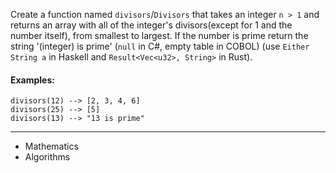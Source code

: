 Create a function named `divisors`/`Divisors` that takes an integer `n > 1` and returns an array with all of the integer's divisors(except for 1 and the number itself), from smallest to largest. If the number is prime return the string '(integer) is prime' (`null` in C#, empty table in COBOL) (use `Either String a` in Haskell and `Result<Vec<u32>, String>` in Rust).

#### Examples:
```
divisors(12) --> [2, 3, 4, 6]
divisors(25) --> [5]
divisors(13) --> "13 is prime"
```

---

- Mathematics
- Algorithms
